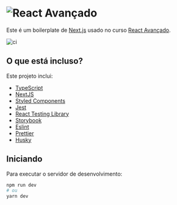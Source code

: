 # ![React Avançado](https://raw.githubusercontent.com/React-Avancado/boilerplate/master/public/img/logo-gh.svg)

Este é um boilerplate de [Next.js](https://nextjs.org/) usado no curso [React Avançado](https://reactavancado.com.br/).

![ci](https://github.com/React-Avancado/boilerplate/workflows/ci/badge.svg)

## O que está incluso?

Este projeto inclui:

- [TypeScript](https://www.typescriptlang.org/)
- [NextJS](https://nextjs.org/)
- [Styled Components](https://styled-components.com/)
- [Jest](https://jestjs.io/)
- [React Testing Library](https://testing-library.com/docs/react-testing-library/intro)
- [Storybook](https://storybook.js.org/)
- [Eslint](https://eslint.org/)
- [Prettier](https://prettier.io/)
- [Husky](https://github.com/typicode/husky)

## Iniciando

Para executar o servidor de desenvolvimento:

```bash
npm run dev
# ou
yarn dev

```

